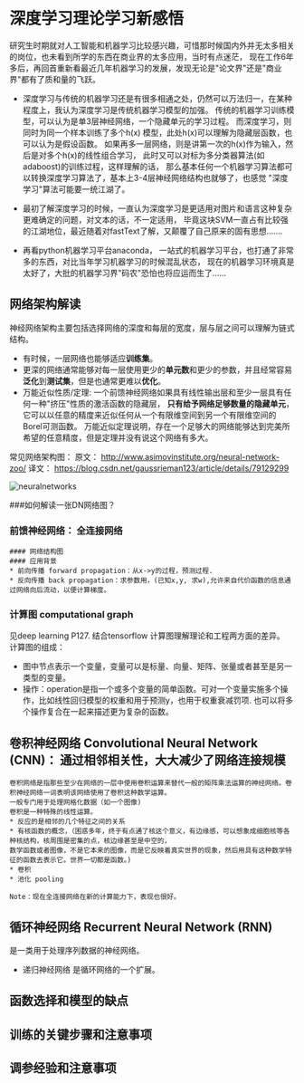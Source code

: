 # 深度学习理论学习新感悟

  研究生时期就对人工智能和机器学习比较感兴趣，可惜那时候国内外并无太多相关的岗位，也未看到所学的东西在商业界的太多应用，当时有点迷茫，
  现在工作6年多后，再回首重新看最近几年机器学习的发展，发现无论是"论文界"还是"商业界"都有了质和量的飞跃。
  
* 深度学习与传统的机器学习还是有很多相通之处，仍然可以万法归一，在某种程度上，我认为深度学习是传统机器学习模型的加强。
  传统的机器学习训练模型，可以认为是单3层神经网络，一个隐藏单元的学习过程。
  而深度学习，则同时为同一个样本训练了多个h(x) 模型，此处h(x)可以理解为隐藏层函数，也可以认为是假设函数。
  如果再多一层网络，则是讲第一次的h(x)作为输入，然后是对多个h(x)的线性组合学习，
  此时又可以对标为多分类器算法(如adaboost)的训练过程，这样理解的话，
  那么基本任何一个机器学习算法都可以转换深度学习算法了，基本上3-4层神经网络结构也就够了，也感觉 "深度学习"算法可能要一统江湖了。 
     
* 最初了解深度学习的时候，一直认为深度学习是更适用对图片和语言这种复杂更难确定的问题，对文本的话，不一定适用，
  毕竟这块SVM一直占有比较强的江湖地位，最近随着对fastText了解，又颠覆了自己原来的固有思想.......
  
* 再看python机器学习平台anaconda， 一站式的机器学习平台，也打通了非常多的东西，对比当年学习机器学习的时候混乱状态，
  现在的机器学习环境真是太好了，大批的机器学习界"码农"恐怕也将应运而生了......  
  
## 网络架构解读
   神经网络架构主要包括选择网络的深度和每层的宽度，层与层之间可以理解为链式结构。
  * 有时候，一层网络也能够适应**训练集**。
  * 更深的网络通常能够对每一层使用更少的**单元数**和更少的参数，并且经常容易**泛化**到**测试集**，但是也通常更难以**优化**。
  * 万能近似性质/定理: 一个前馈神经网络如果具有线性输出层和至少一层具有任何一种"挤压"性质的激活函数的隐藏层，
    **只有给予网络足够数量的隐藏单元**，它可以以任意的精度来近似任何从一个有限维空间到另一个有限维空间的Borel可测函数。
    万能近似定理说明，存在一个足够大的网络能够达到完美所希望的任意精度，但是定理并没有说这个网络有多大。
    
  常见网络架构图：
  原文： http://www.asimovinstitute.org/neural-network-zoo/
  译文： https://blog.csdn.net/gaussrieman123/article/details/79129299
  
  ![neuralnetworks](neuralnetowrks.png)
  
  
  ###如何解读一张DN网络图？
  
 
### 前馈神经网络： 全连接网络
    #### 网络结构图
    #### 应用背景
    * 前向传播 forward propagation：从x->y的过程，预测过程.
    * 反向传播 back propagation：求参数用，(已知x,y, 求w),允许来自代价函数的信息通过网络向后流动，以便计算梯度。

### 计算图 computational graph
   见deep learning P127. 结合tensorflow 计算图理解理论和工程两方面的差异。
   计算图的组成：
   * 图中节点表示一个变量，变量可以是标量、向量、矩阵、张量或者甚至是另一类型的变量。
   * 操作：operation是指一个或多个变量的简单函数。可对一个变量实施多个操作，比如线性回归模型的权重和用于预测y，也用于权重衰减罚项.
          也可以将多个操作复合在一起来描述更为复杂的函数。
          
###         
   

## 卷积神经网络 Convolutional Neural Network (CNN)： 通过相邻相关性，大大减少了网络连接规模
    卷积网络是指那些至少在网络的一层中使用卷积运算来替代一般的矩阵乘法运算的神经网络。卷积神经网络一词表明该网络使用了卷积这种数学运算。
    一般专门用于处理网格化数据（如一个图像)
    卷积是一种特殊的线性运算。
    * 反应的是相邻的几个特征之间的关系
    * 有核函数的概念，（困惑多年，终于有点通了核这个意义，有边缘感，可以想象成细胞核等各种核结构，核周围是密集的点，核边缘甚至是中空的，
    数学函数或者图像，不是它本来的图像，而是它反映着真实世界的现象，然后用具有这种数学特征的函数去表示它。世界一切都是函数。) 
    * 卷积
    * 池化 pooling
    
    Note：现在全连接网络在新的计算能力下，表现也很好。

## 循环神经网络 Recurrent Neural Network (RNN)  
   是一类用于处理序列数据的神经网络。
   
   * 递归神经网络 是循环网络的一个扩展。


   
## 函数选择和模型的缺点

## 训练的关键步骤和注意事项

## 调参经验和注意事项